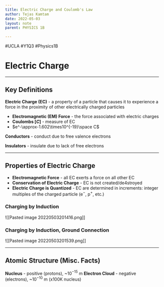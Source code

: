 ```yaml
---
title: Electric Charge and Coulomb's Law
author: Tejas Kamtam
date: 2022-05-03
layout: note
parent: PHYSICS 1B

---
```


#UCLA #Y1Q3 #Physics1B

# Electric Charge

---

## Key Definitions

**Electric Charge (EC)** - a property of a particle that causes it to experience a force in the proximity of other electrically charged particles

- **Electromagnetic (EM) Force** - the force associated with electric charges
- **Coulombs [$C$]** - measure of EC
- $e^-\approx-1.602\times10^{-19}\space C$

**Conductors** - conduct due to free valence electrons

**Insulators** - insulate due to lack of free electrons

---

## Properties of Electric Charge

- **Electromagnetic Force** - all EC exerts a force on all other EC
- **Conservation of Electric Charge** - EC is not created/de4stroyed
- **Electric Charge is Quantized** - EC are determined in increments: integer multiples of the charged particle (e$^-$, p$^+$, etc.)

### Charging by Induction

![[Pasted image 20220503201416.png]]

### Charging by Induction, Ground Connection

![[Pasted image 20220503201539.png]]

---

## Atomic Structure (Misc. Facts)

**Nucleus** - positive (protons), ~10$^{-15}$ m
**Electron Cloud** - negative (electrons), ~10$^{-10}$ m (x100K nucleus)

